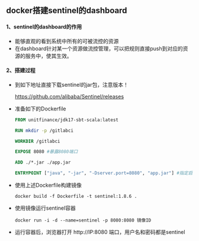 ## docker搭建sentinel的dashboard

#### 1、sentinel的dashboard的作用

- 能够直观的看到系统中所有的可被流控的资源
- 在dashboard针对某一个资源做流控管理，可以把规则直接push到对应的资源的服务中，使其生效。



#### 2、搭建过程

- 到如下地址直接下载sentinel的jar包，注意版本！

  https://github.com/alibaba/Sentinel/releases

  

- 准备如下的Dockerfile

  ```dockerfile
  FROM unitfinance/jdk17-sbt-scala:latest
  
  RUN mkdir -p /gitlabci
  
  WORKDIR /gitlabci
  
  EXPOSE 8080 #暴露8080端口
  
  ADD ./*.jar ./app.jar
  
  ENTRYPOINT ["java", "-jar", "-Dserver.port=8080", "app.jar"] #指定启动端口为8080
  ```

- 使用上述Dockerfile构建镜像

  ```shell
  docker build -f Dockerfile -t sentinel:1.8.6 .
  ```

  

- 使用镜像运行sentinel容器

  ```shell
  docker run -i -d --name=sentinel -p 8080:8080 镜像ID
  ```

- 运行容器后，浏览器打开 http://IP:8080 端口，用户名和密码都是sentinel


